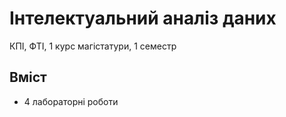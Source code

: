 # Інтелектуальний аналіз даних
КПІ, ФТІ, 1 курс магістатури, 1 семестр

## Вміст
* 4 лабораторні роботи
